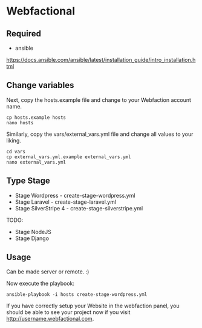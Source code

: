 # Webfactional

## Required

* ansible

https://docs.ansible.com/ansible/latest/installation_guide/intro_installation.html

## Change variables
Next, copy the hosts.example file and change to your Webfaction account name.
```
cp hosts.example hosts
nano hosts
```
Similarly, copy the vars/external_vars.yml file and change all values to your liking. 
```
cd vars
cp external_vars.yml.example external_vars.yml
nano external_vars.yml
```
## Type Stage

* Stage Wordpress - create-stage-wordpress.yml
* Stage Laravel - create-stage-laravel.yml
* Stage SilverStripe 4 - create-stage-silverstripe.yml

TODO:

* Stage NodeJS 
* Stage Django

## Usage
Can be made server or remote. :)

Now execute the playbook:
```
ansible-playbook -i hosts create-stage-wordpress.yml

```

If you have correctly setup your Website in the webfaction panel, you should be able to see your project now if you visit http://username.webfactional.com.